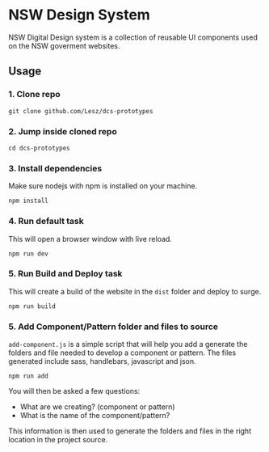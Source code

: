 
# NSW Design System

NSW Digital Design system is a collection of reusable UI components used on the NSW goverment websites.

## Usage

### 1. Clone repo

```
git clone github.com/Lesz/dcs-prototypes
```

### 2. Jump inside cloned repo

```
cd dcs-prototypes
```

### 3. Install dependencies

Make sure nodejs with npm is installed on your machine.

```
npm install
```

### 4. Run default task

This will open a browser window with live reload.

```
npm run dev
```

### 5. Run Build and Deploy task

This will create a build of the website in the `dist` folder and deploy to surge.

```
npm run build
```

### 5. Add Component/Pattern folder and files to source

`add-component.js` is a simple script that will help you add a generate the folders and file needed to develop a component or pattern. The files generated include sass, handlebars, javascript and json.

```
npm run add
```

You will then be asked a few questions:

 - What are we creating? (component or pattern)
 - What is the name of the component/pattern?

This information is then used to generate the folders and files in the right location in the project source.
